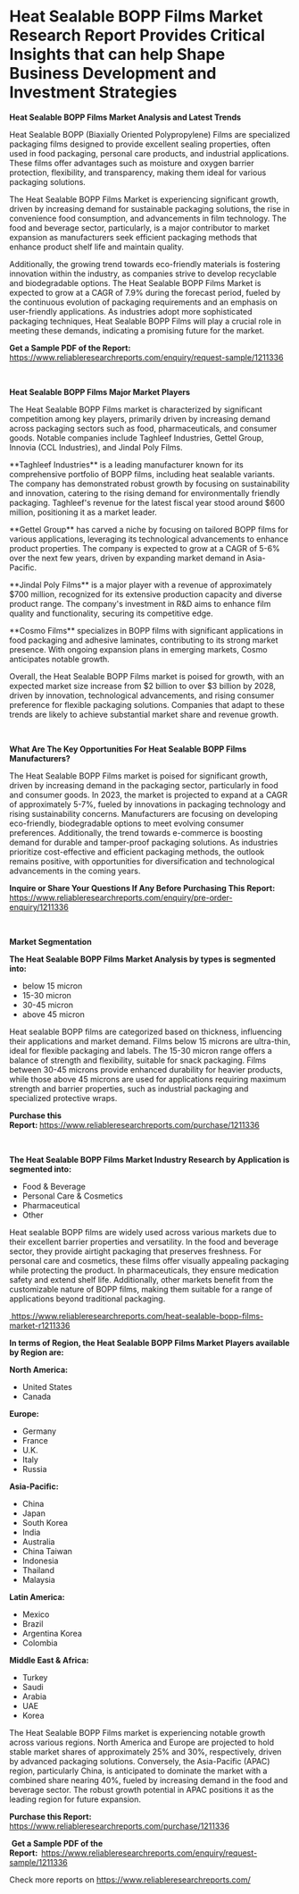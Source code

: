 <p><h1>Heat Sealable BOPP Films Market Research Report Provides Critical Insights that can help Shape Business Development and Investment Strategies</h1></p><p><strong>Heat Sealable BOPP Films Market Analysis and Latest Trends</strong></p>
<p><p>Heat Sealable BOPP (Biaxially Oriented Polypropylene) Films are specialized packaging films designed to provide excellent sealing properties, often used in food packaging, personal care products, and industrial applications. These films offer advantages such as moisture and oxygen barrier protection, flexibility, and transparency, making them ideal for various packaging solutions. </p><p>The Heat Sealable BOPP Films Market is experiencing significant growth, driven by increasing demand for sustainable packaging solutions, the rise in convenience food consumption, and advancements in film technology. The food and beverage sector, particularly, is a major contributor to market expansion as manufacturers seek efficient packaging methods that enhance product shelf life and maintain quality. </p><p>Additionally, the growing trend towards eco-friendly materials is fostering innovation within the industry, as companies strive to develop recyclable and biodegradable options. The Heat Sealable BOPP Films Market is expected to grow at a CAGR of 7.9% during the forecast period, fueled by the continuous evolution of packaging requirements and an emphasis on user-friendly applications. As industries adopt more sophisticated packaging techniques, Heat Sealable BOPP Films will play a crucial role in meeting these demands, indicating a promising future for the market.</p></p>
<p><strong>Get a Sample PDF of the Report:&nbsp;</strong> <a href="https://www.reliableresearchreports.com/enquiry/request-sample/1211336?utm_campaign=3216&utm_medium=2&utm_source=Github&utm_content=ia&utm_term=24032025&utm_id=heat-sealable-bopp-films">https://www.reliableresearchreports.com/enquiry/request-sample/1211336</a></p>
<p>&nbsp;</p>
<p><strong>Heat Sealable BOPP Films Major Market Players</strong></p>
<p><p>The Heat Sealable BOPP Films market is characterized by significant competition among key players, primarily driven by increasing demand across packaging sectors such as food, pharmaceuticals, and consumer goods. Notable companies include Taghleef Industries, Gettel Group, Innovia (CCL Industries), and Jindal Poly Films.</p><p>**Taghleef Industries** is a leading manufacturer known for its comprehensive portfolio of BOPP films, including heat sealable variants. The company has demonstrated robust growth by focusing on sustainability and innovation, catering to the rising demand for environmentally friendly packaging. Taghleef's revenue for the latest fiscal year stood around $600 million, positioning it as a market leader.</p><p>**Gettel Group** has carved a niche by focusing on tailored BOPP films for various applications, leveraging its technological advancements to enhance product properties. The company is expected to grow at a CAGR of 5-6% over the next few years, driven by expanding market demand in Asia-Pacific.</p><p>**Jindal Poly Films** is a major player with a revenue of approximately $700 million, recognized for its extensive production capacity and diverse product range. The company's investment in R&D aims to enhance film quality and functionality, securing its competitive edge.</p><p>**Cosmo Films** specializes in BOPP films with significant applications in food packaging and adhesive laminates, contributing to its strong market presence. With ongoing expansion plans in emerging markets, Cosmo anticipates notable growth.</p><p>Overall, the Heat Sealable BOPP Films market is poised for growth, with an expected market size increase from $2 billion to over $3 billion by 2028, driven by innovation, technological advancements, and rising consumer preference for flexible packaging solutions. Companies that adapt to these trends are likely to achieve substantial market share and revenue growth.</p></p>
<p>&nbsp;</p>
<p><strong>What Are The Key Opportunities For Heat Sealable BOPP Films Manufacturers?</strong></p>
<p><p>The Heat Sealable BOPP Films market is poised for significant growth, driven by increasing demand in the packaging sector, particularly in food and consumer goods. In 2023, the market is projected to expand at a CAGR of approximately 5-7%, fueled by innovations in packaging technology and rising sustainability concerns. Manufacturers are focusing on developing eco-friendly, biodegradable options to meet evolving consumer preferences. Additionally, the trend towards e-commerce is boosting demand for durable and tamper-proof packaging solutions. As industries prioritize cost-effective and efficient packaging methods, the outlook remains positive, with opportunities for diversification and technological advancements in the coming years.</p></p>
<p><strong>Inquire or Share Your Questions If Any Before Purchasing This Report:</strong> <a href="https://www.reliableresearchreports.com/enquiry/pre-order-enquiry/1211336?utm_campaign=3216&utm_medium=2&utm_source=Github&utm_content=ia&utm_term=24032025&utm_id=heat-sealable-bopp-films">https://www.reliableresearchreports.com/enquiry/pre-order-enquiry/1211336</a></p>
<p>&nbsp;</p>
<p><strong>Market Segmentation</strong></p>
<p><strong>The Heat Sealable BOPP Films Market Analysis by types is segmented into:</strong></p>
<p><ul><li>below 15 micron</li><li>15-30 micron</li><li>30-45 micron</li><li>above 45 micron</li></ul></p>
<p><p>Heat sealable BOPP films are categorized based on thickness, influencing their applications and market demand. Films below 15 microns are ultra-thin, ideal for flexible packaging and labels. The 15-30 micron range offers a balance of strength and flexibility, suitable for snack packaging. Films between 30-45 microns provide enhanced durability for heavier products, while those above 45 microns are used for applications requiring maximum strength and barrier properties, such as industrial packaging and specialized protective wraps.</p></p>
<p><strong>Purchase this Report:&nbsp;</strong><a href="https://www.reliableresearchreports.com/purchase/1211336?utm_campaign=3216&utm_medium=2&utm_source=Github&utm_content=ia&utm_term=24032025&utm_id=heat-sealable-bopp-films">https://www.reliableresearchreports.com/purchase/1211336</a></p>
<p>&nbsp;</p>
<p><strong>The Heat Sealable BOPP Films Market Industry Research by Application is segmented into:</strong></p>
<p><ul><li>Food & Beverage</li><li>Personal Care & Cosmetics</li><li>Pharmaceutical</li><li>Other</li></ul></p>
<p><p>Heat sealable BOPP films are widely used across various markets due to their excellent barrier properties and versatility. In the food and beverage sector, they provide airtight packaging that preserves freshness. For personal care and cosmetics, these films offer visually appealing packaging while protecting the product. In pharmaceuticals, they ensure medication safety and extend shelf life. Additionally, other markets benefit from the customizable nature of BOPP films, making them suitable for a range of applications beyond traditional packaging.</p></p>
<p><a href="https://www.reliableresearchreports.com/heat-sealable-bopp-films-market-r1211336?utm_campaign=3216&utm_medium=2&utm_source=Github&utm_content=ia&utm_term=24032025&utm_id=heat-sealable-bopp-films">&nbsp;https://www.reliableresearchreports.com/heat-sealable-bopp-films-market-r1211336</a></p>
<p><strong>In terms of Region, the Heat Sealable BOPP Films Market Players available by Region are:</strong></p>
<p>
    <p> <strong> North America: </strong>
        <ul>
            <li>United States</li>
            <li>Canada</li>
        </ul>
        </p> 
    <p> <strong> Europe: </strong>
        <ul>
            <li>Germany</li>
            <li>France</li>
            <li>U.K.</li>
            <li>Italy</li>
            <li>Russia</li>
        </ul>
        </p> 
    <p> <strong> Asia-Pacific: </strong>
        <ul>
            <li>China</li>
            <li>Japan</li>
            <li>South Korea</li>
            <li>India</li>
            <li>Australia</li>
            <li>China Taiwan</li>
            <li>Indonesia</li>
            <li>Thailand</li>
            <li>Malaysia</li>
        </ul>
        </p> 
    <p> <strong> Latin America: </strong>
        <ul>
            <li>Mexico</li>
            <li>Brazil</li>
            <li>Argentina Korea</li>
            <li>Colombia</li>
        </ul>
        </p> 
    <p> <strong> Middle East & Africa: </strong>
        <ul>
            <li>Turkey</li>
            <li>Saudi</li>
            <li>Arabia</li>
            <li>UAE</li>
            <li>Korea</li>
        </ul>
    </p>
    </p>
<p><p>The Heat Sealable BOPP Films market is experiencing notable growth across various regions. North America and Europe are projected to hold stable market shares of approximately 25% and 30%, respectively, driven by advanced packaging solutions. Conversely, the Asia-Pacific (APAC) region, particularly China, is anticipated to dominate the market with a combined share nearing 40%, fueled by increasing demand in the food and beverage sector. The robust growth potential in APAC positions it as the leading region for future expansion.</p></p>
<p><strong>Purchase this Report: </strong><a href="https://www.reliableresearchreports.com/purchase/1211336?utm_campaign=3216&utm_medium=2&utm_source=Github&utm_content=ia&utm_term=24032025&utm_id=heat-sealable-bopp-films">https://www.reliableresearchreports.com/purchase/1211336</a></p>
<p>&nbsp;<strong>Get a Sample PDF of the Report:&nbsp;&nbsp;</strong><a href="https://www.reliableresearchreports.com/enquiry/request-sample/1211336?utm_campaign=3216&utm_medium=2&utm_source=Github&utm_content=ia&utm_term=24032025&utm_id=heat-sealable-bopp-films">https://www.reliableresearchreports.com/enquiry/request-sample/1211336</a></p>
<p><strong></strong></p>
<p>Check more reports on <a href="https://www.reliableresearchreports.com/?utm_campaign=3216&utm_medium=2&utm_source=Github&utm_content=ia&utm_term=24032025&utm_id=heat-sealable-bopp-films">https://www.reliableresearchreports.com/</a></p>